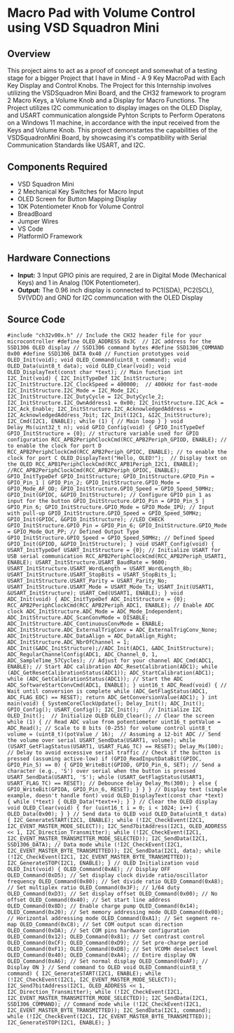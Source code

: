 # Macro Pad with Volume Control using VSD Squadron Mini

## Overview
This project aims to act as a proof of concept and somewhat of a testing stage for a bigger Project that I have in Mind - A 9 Key MacroPad with Each Key Display and Control Knobs. The Project for this Internship involves utilizing the VSDSquadron Mini Board, and the CH32 framework to program 2 Macro Keys, a Volume Knob and a Display for Macro Functions. The Project utilizes I2C communication to display images on the OLED Display, and USART communication alongside Pyhton Scripts to Perform Operatons on a Windows 11 machine, in accordance with the input received from the Keys and Volume Knob. This project demonstartes the capabilities of the VSDSquadronMini Board, by showcasing it's compatibility with Serial Communication Standards like USART, and I2C.
## Components Required
- VSD Squadron Mini
- 2 Mechanical Key Switches for Macro Input
- OLED Screen for Button Mapping Display
- 10K Potentiometer Knob for Volume Control
- BreadBoard
- Jumper Wires
- VS Code
- PlatformIO Framework

## Hardware Connections
- **Input:** 3 Input GPIO pinis are required, 2 are in Digital Mode (Mechanical Keys) and 1 in Analog (10K Potentiometer).
- **Output:** The 0.96 inch display is connected to PC1(SDA), PC2(SCL), 5V(VDD) and GND for I2C communcation with the OLED Display
## Source Code

`#include "ch32v00x.h" // Include the CH32 header file for your microcontroller
#define OLED_ADDRESS 0x3C  // I2C address for the SSD1306 OLED display
// SSD1306 command bytes
#define SSD1306_COMMAND 0x00
#define SSD1306_DATA 0x40
// Function prototypes
void OLED_Init(void);
void OLED_Command(uint8_t command);
void OLED_Data(uint8_t data);
void OLED_Clear(void);
void OLED_DisplayText(const char *text);
// Main function
int I2C_Init(void)
{
    I2C_InitTypeDef I2C_InitStructure;
    I2C_InitStructure.I2C_ClockSpeed = 400000;  // 400kHz for fast-mode
    I2C_InitStructure.I2C_Mode = I2C_Mode_I2C;
    I2C_InitStructure.I2C_DutyCycle = I2C_DutyCycle_2;
    I2C_InitStructure.I2C_OwnAddress1 = 0x00;
    I2C_InitStructure.I2C_Ack = I2C_Ack_Enable;
    I2C_InitStructure.I2C_AcknowledgedAddress = I2C_AcknowledgedAddress_7bit;
    I2C_Init(I2C1, &I2C_InitStructure);
    I2C_Cmd(I2C1, ENABLE);
    while (1) {
        // Main loop
    }
}
void Delay_Ms(uint32_t n);
void GPIO_Config(void)
{
    GPIO_InitTypeDef GPIO_InitStructure = {0}; // structure variable used for GPIO configuration
    RCC_APB2PeriphClockCmd(RCC_APB2Periph_GPIOD, ENABLE); // to enable the clock for port D
    RCC_APB2PeriphClockCmd(RCC_APB2Periph_GPIOC, ENABLE); // to enable the clock for port C
    OLED_DisplayText("Hello, OLED!");  // Display text on the OLED
    RCC_APB1PeriphClockCmd(RCC_APB1Periph_I2C1, ENABLE);
    //RCC_APB2PeriphClockCmd(RCC_APB2Periph_GPIOC, ENABLE);
    GPIO_InitTypeDef GPIO_InitStructure;
    GPIO_InitStructure.GPIO_Pin = GPIO_Pin_1 | GPIO_Pin_2;
    GPIO_InitStructure.GPIO_Mode = GPIO_Mode_AF_OD;
    GPIO_InitStructure.GPIO_Speed = GPIO_Speed_50MHz;
    GPIO_Init(GPIOC, &GPIO_InitStructure);
    // Configure GPIO pin 1 as input for the button
    GPIO_InitStructure.GPIO_Pin = GPIO_Pin_5 | GPIO_Pin_6;
    GPIO_InitStructure.GPIO_Mode = GPIO_Mode_IPU; // Input with pull-up
     GPIO_InitStructure.GPIO_Speed = GPIO_Speed_50MHz;
    GPIO_Init(GPIOC, &GPIO_InitStructure);
    //LED_CHECK
    GPIO_InitStructure.GPIO_Pin = GPIO_Pin_6;
    GPIO_InitStructure.GPIO_Mode = GPIO_Mode_Out_PP; // Defined Output Type
    GPIO_InitStructure.GPIO_Speed = GPIO_Speed_50MHz; // Defined Speed
    GPIO_Init(GPIOD, &GPIO_InitStructure);
}
void USART_Config(void)
{
    USART_InitTypeDef USART_InitStructure = {0};
    // Initialize USART for USB serial communication
    RCC_APB2PeriphClockCmd(RCC_APB2Periph_USART1, ENABLE);
    USART_InitStructure.USART_BaudRate = 9600;
    USART_InitStructure.USART_WordLength = USART_WordLength_8b;
    USART_InitStructure.USART_StopBits = USART_StopBits_1;
    USART_InitStructure.USART_Parity = USART_Parity_No;
    USART_InitStructure.USART_Mode = USART_Mode_Tx;
    USART_Init(USART1, &USART_InitStructure);
    USART_Cmd(USART1, ENABLE);
}
void ADC_Init(void)
{
    ADC_InitTypeDef ADC_InitStructure = {0};
    RCC_APB2PeriphClockCmd(RCC_APB2Periph_ADC1, ENABLE); // Enable ADC clock
    ADC_InitStructure.ADC_Mode = ADC_Mode_Independent;
    ADC_InitStructure.ADC_ScanConvMode = DISABLE;
    ADC_InitStructure.ADC_ContinuousConvMode = ENABLE;
    ADC_InitStructure.ADC_ExternalTrigConv = ADC_ExternalTrigConv_None;
    ADC_InitStructure.ADC_DataAlign = ADC_DataAlign_Right;
    ADC_InitStructure.ADC_NbrOfChannel = 1;
    ADC_Init(&ADC_InitStructure);//ADC_Init(ADC1, &ADC_InitStructure);
    ADC_RegularChannelConfig(ADC1, ADC_Channel_0, 1, ADC_SampleTime_57Cycles); // Adjust for your channel
    ADC_Cmd(ADC1, ENABLE);
    // Start ADC calibration
    ADC_ResetCalibration(ADC1);
    while (ADC_GetResetCalibrationStatus(ADC1));
    ADC_StartCalibration(ADC1);
    while (ADC_GetCalibrationStatus(ADC1));
    // Start the ADC
    ADC_SoftwareStartConvCmd(ADC1, ENABLE);
}
uint16_t ADC_Read(void)
{
    // Wait until conversion is complete
    while (ADC_GetFlagStatus(ADC1, ADC_FLAG_EOC) == RESET);
    return ADC_GetConversionValue(ADC1);
}
int main(void)
{
    SystemCoreClockUpdate();
    Delay_Init();
    ADC_Init();
    GPIO_Config();
    USART_Config();
    I2C_Init();   // Initialize I2C
    OLED_Init();  // Initialize OLED
    OLED_Clear(); // Clear the screen
    while (1)
    {
        // Read ADC value from potentiometer
        uint16_t potValue = ADC_Read();
        // Scale to 8 bits (0-255) for volume control
        uint8_t volume = (uint8_t)(potValue / 16);  // Assuming a 12-bit ADC
        // Send the volume over serial
        USART_SendData(USART1, volume);
        while (USART_GetFlagStatus(USART1, USART_FLAG_TC) == RESET);
        Delay_Ms(100); // Delay to avoid excessive serial traffic
        // Check if the button is pressed (assuming active-low)
        if (GPIO_ReadInputDataBit(GPIOC, GPIO_Pin_5) == 0)
        {
            GPIO_WriteBit(GPIOD, GPIO_Pin_6, SET);
            // Send a character (e.g., 'S') over serial when the button is pressed
            USART_SendData(USART1, 'S');
            while (USART_GetFlagStatus(USART1, USART_FLAG_TC) == RESET);
            // Debounce delay
            Delay_Ms(300);
        }
        else
        {
            GPIO_WriteBit(GPIOA, GPIO_Pin_6, RESET);
        }
    }
}
// Display text (simple example, doesn't handle font)
void OLED_DisplayText(const char *text)
{
    while (*text) {
        OLED_Data(*text++);
    }
}
// Clear the OLED display
void OLED_Clear(void)
{
    for (uint16_t i = 0; i < 1024; i++) {
        OLED_Data(0x00);
    }
}
// Send data to OLED
void OLED_Data(uint8_t data)
{
    I2C_GenerateSTART(I2C1, ENABLE);
    while (!I2C_CheckEvent(I2C1, I2C_EVENT_MASTER_MODE_SELECT));
    I2C_Send7bitAddress(I2C1, OLED_ADDRESS << 1, I2C_Direction_Transmitter);
    while (!I2C_CheckEvent(I2C1, I2C_EVENT_MASTER_TRANSMITTER_MODE_SELECTED));
    I2C_SendData(I2C1, SSD1306_DATA); // Data mode
    while (!I2C_CheckEvent(I2C1, I2C_EVENT_MASTER_BYTE_TRANSMITTED));
    I2C_SendData(I2C1, data);
    while (!I2C_CheckEvent(I2C1, I2C_EVENT_MASTER_BYTE_TRANSMITTED));
    I2C_GenerateSTOP(I2C1, ENABLE);
}
// OLED Initialization
void OLED_Init(void)
{
    OLED_Command(0xAE); // Display OFF
    OLED_Command(0xD5); // Set display clock divide ratio/oscillator frequency
    OLED_Command(0x80); // Set divide ratio
    OLED_Command(0xA8); // Set multiplex ratio
    OLED_Command(0x3F); // 1/64 duty
    OLED_Command(0xD3); // Set display offset
    OLED_Command(0x00); // No offset
    OLED_Command(0x40); // Set start line address
    OLED_Command(0x8D); // Enable charge pump
    OLED_Command(0x14);
    OLED_Command(0x20); // Set memory addressing mode
    OLED_Command(0x00); // Horizontal addressing mode
    OLED_Command(0xA1); // Set segment re-map
    OLED_Command(0xC8); // Set COM output scan direction
    OLED_Command(0xDA); // Set COM pins hardware configuration
    OLED_Command(0x12);
    OLED_Command(0x81); // Set contrast control
    OLED_Command(0xCF);
    OLED_Command(0xD9); // Set pre-charge period
    OLED_Command(0xF1);
    OLED_Command(0xDB); // Set VCOMH deselect level
    OLED_Command(0x40);
    OLED_Command(0xA4); // Entire display ON
    OLED_Command(0xA6); // Set normal display
    OLED_Command(0xAF); // Display ON
}
// Send command to OLED
void OLED_Command(uint8_t command)
{
    I2C_GenerateSTART(I2C1, ENABLE);
    while (!I2C_CheckEvent(I2C1, I2C_EVENT_MASTER_MODE_SELECT));
    I2C_Send7bitAddress(I2C1, OLED_ADDRESS << 1, I2C_Direction_Transmitter);
    while (!I2C_CheckEvent(I2C1, I2C_EVENT_MASTER_TRANSMITTER_MODE_SELECTED));
    I2C_SendData(I2C1, SSD1306_COMMAND); // Command mode
    while (!I2C_CheckEvent(I2C1, I2C_EVENT_MASTER_BYTE_TRANSMITTED));
    I2C_SendData(I2C1, command);
    while (!I2C_CheckEvent(I2C1, I2C_EVENT_MASTER_BYTE_TRANSMITTED));
    I2C_GenerateSTOP(I2C1, ENABLE);
}`
